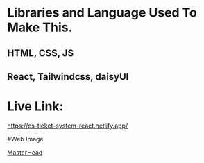 # Libraries and Language Used To Make This.
## HTML, CSS, JS
## React, Tailwindcss, daisyUI

# Live Link:
https://cs-ticket-system-react.netlify.app/

#Web Image

[MasterHead](https://github.com/MdFoysalHossain/Pictures/blob/main/CS-Ticket-System.png?raw=true)
